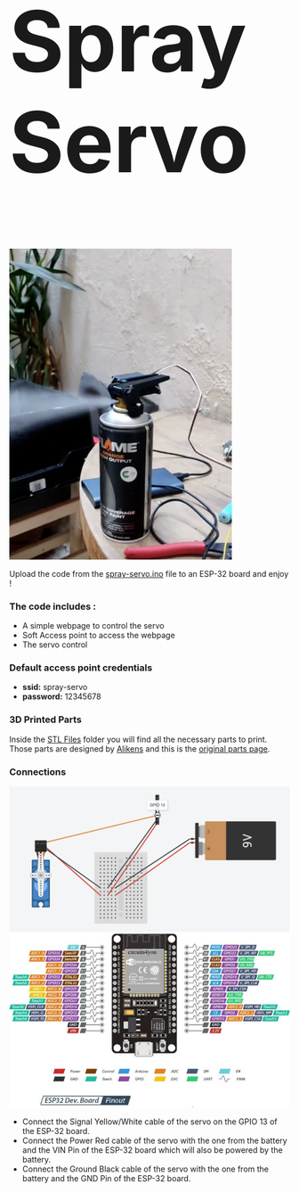 <h1 style="font-size:150px;">Spray Servo</h1>

<img src="./spray-servo.png" alt="spray servo on action" width="400"/>
<p>Upload the code from the <a href="./spray-servo.ino">spray-servo.ino</a> file to an ESP-32 board and enjoy !</p>

<h3>The code includes :</h3>
<ul>
<li>A simple webpage to control the servo</li>
<li>Soft Access point to access the webpage</li>
<li>The servo control</li>
</ul>

<h3>Default access point credentials</h3>
<ul>
<li><b>ssid:</b> spray-servo </li>
<li><b>password:</b> 12345678 </li>
</ul>

<h3>3D Printed Parts</h3>
Inside the <a href="./STL%20Files">STL Files</a> folder you will find all the necessary parts to print.
Those parts are designed by <a href="https://www.thingiverse.com/aliekens/designs">Alikens</a> and this is the <a href="https://www.thingiverse.com/thing:4622176">original parts page</a>.

<h3>Connections</h3>

<img src="./connections-diagram.png" alt="connections diagram" width="600"/>
<img src="./esp32-diagram.jpeg" alt="connections diagram" width="600"/>
<ul>
  <li>Connect the Signal Yellow/White cable of the servo on the GPIO 13 of the ESP-32 board.</li>
  <li>Connect the Power Red cable of the servo with the one from the battery and the VIN Pin of the ESP-32 board which will also be powered by the battery.</li>
  <li>Connect the Ground Black cable of the servo with the one from the battery and the GND Pin of the ESP-32 board.</li>
</ul>
